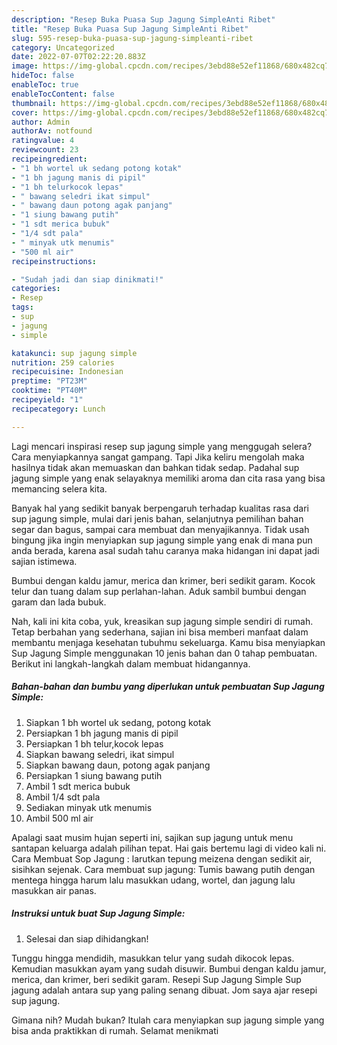 ```yaml
---
description: "Resep Buka Puasa Sup Jagung SimpleAnti Ribet"
title: "Resep Buka Puasa Sup Jagung SimpleAnti Ribet"
slug: 595-resep-buka-puasa-sup-jagung-simpleanti-ribet
category: Uncategorized
date: 2022-07-07T02:22:20.883Z
image: https://img-global.cpcdn.com/recipes/3ebd88e52ef11868/680x482cq70/sup-jagung-simple-foto-resep-utama.jpg
hideToc: false
enableToc: true
enableTocContent: false
thumbnail: https://img-global.cpcdn.com/recipes/3ebd88e52ef11868/680x482cq70/sup-jagung-simple-foto-resep-utama.jpg
cover: https://img-global.cpcdn.com/recipes/3ebd88e52ef11868/680x482cq70/sup-jagung-simple-foto-resep-utama.jpg
author: Admin
authorAv: notfound
ratingvalue: 4
reviewcount: 23
recipeingredient:
- "1 bh wortel uk sedang potong kotak"
- "1 bh jagung manis di pipil"
- "1 bh telurkocok lepas"
- " bawang seledri ikat simpul"
- " bawang daun potong agak panjang"
- "1 siung bawang putih"
- "1 sdt merica bubuk"
- "1/4 sdt pala"
- " minyak utk menumis"
- "500 ml air"
recipeinstructions:

- "Sudah jadi dan siap dinikmati!"
categories:
- Resep
tags:
- sup
- jagung
- simple

katakunci: sup jagung simple 
nutrition: 259 calories
recipecuisine: Indonesian
preptime: "PT23M"
cooktime: "PT40M"
recipeyield: "1"
recipecategory: Lunch

---
```



Lagi mencari inspirasi resep sup jagung simple yang menggugah selera? Cara menyiapkannya sangat gampang. Tapi Jika keliru mengolah maka hasilnya tidak akan memuaskan dan bahkan tidak sedap. Padahal sup jagung simple yang enak selayaknya memiliki aroma dan cita rasa yang bisa memancing selera kita.


Banyak hal yang sedikit banyak berpengaruh terhadap kualitas rasa dari sup jagung simple, mulai dari jenis bahan, selanjutnya pemilihan bahan segar dan bagus, sampai cara membuat dan menyajikannya. Tidak usah bingung jika ingin menyiapkan sup jagung simple yang enak di mana pun anda berada, karena asal sudah tahu caranya maka hidangan ini dapat jadi sajian istimewa.

Bumbui dengan kaldu jamur, merica dan krimer, beri sedikit garam. Kocok telur dan tuang dalam sup perlahan-lahan. Aduk sambil bumbui dengan garam dan lada bubuk.


Nah, kali ini kita coba, yuk, kreasikan sup jagung simple sendiri di rumah. Tetap berbahan yang sederhana, sajian ini bisa memberi manfaat dalam membantu menjaga kesehatan tubuhmu sekeluarga. Kamu bisa menyiapkan Sup Jagung Simple menggunakan 10 jenis bahan dan 0 tahap pembuatan. Berikut ini langkah-langkah dalam membuat hidangannya.

<!--inarticleads1-->

##### Bahan-bahan dan bumbu yang diperlukan untuk pembuatan Sup Jagung Simple:

1. Siapkan 1 bh wortel uk sedang, potong kotak
1. Persiapkan 1 bh jagung manis di pipil
1. Persiapkan 1 bh telur,kocok lepas
1. Siapkan  bawang seledri, ikat simpul
1. Siapkan  bawang daun, potong agak panjang
1. Persiapkan 1 siung bawang putih
1. Ambil 1 sdt merica bubuk
1. Ambil 1/4 sdt pala
1. Sediakan  minyak utk menumis
1. Ambil 500 ml air


Apalagi saat musim hujan seperti ini, sajikan sup jagung untuk menu santapan keluarga adalah pilihan tepat. Hai gais bertemu lagi di video kali ni. Cara Membuat Sop Jagung : larutkan tepung meizena dengan sedikit air, sisihkan sejenak. Cara membuat sup jagung: Tumis bawang putih dengan mentega hingga harum lalu masukkan udang, wortel, dan jagung lalu masukkan air panas. 

<!--inarticleads2-->

##### Instruksi untuk buat Sup Jagung Simple:


1. Selesai dan siap dihidangkan!

Tunggu hingga mendidih, masukkan telur yang sudah dikocok lepas. Kemudian masukkan ayam yang sudah disuwir. Bumbui dengan kaldu jamur, merica, dan krimer, beri sedikit garam. Resepi Sup Jagung Simple Sup jagung adalah antara sup yang paling senang dibuat. Jom saya ajar resepi sup jagung. 

Gimana nih? Mudah bukan? Itulah cara menyiapkan sup jagung simple yang bisa anda praktikkan di rumah. Selamat menikmati
